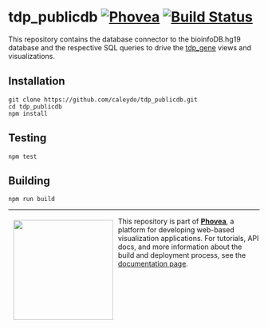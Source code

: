 tdp_publicdb [![Phovea][phovea-image]][phovea-url] [![Build Status][circleci-image]][circleci-url]
=====================

This repository contains the database connector to the bioinfoDB.hg19 database and the respective SQL queries to drive the [tdp_gene](https://github.com/Caleydo/tdp_gene/) views and visualizations.

Installation
------------

```
git clone https://github.com/caleydo/tdp_publicdb.git
cd tdp_publicdb
npm install
```

Testing
-------

```
npm test
```

Building
--------

```
npm run build
```



***

<a href="https://caleydo.org"><img src="http://caleydo.org/assets/images/logos/caleydo.svg" align="left" width="200px" hspace="10" vspace="6"></a>
This repository is part of **[Phovea](http://phovea.caleydo.org/)**, a platform for developing web-based visualization applications. For tutorials, API docs, and more information about the build and deployment process, see the [documentation page](http://phovea.caleydo.org).


[phovea-image]: https://img.shields.io/badge/Phovea-Client%20Plugin-F47D20.svg
[phovea-url]: https://phovea.caleydo.org
[circleci-image]: https://circleci.com/gh/Caleydo/tdp_publicdb.svg?style=shield 
[circleci-url]: https://circleci.com/gh/Caleydo/tdp_publicdb
